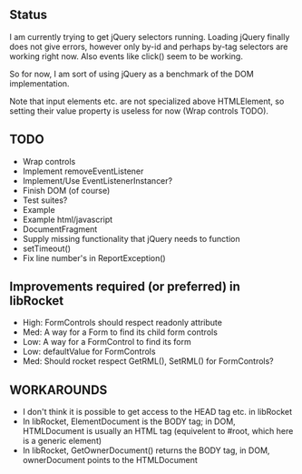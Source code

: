
## Status
I am currently trying to get jQuery selectors running. Loading jQuery finally does not give errors, however only by-id and perhaps by-tag selectors are working right now. Also events like click() seem to be working.

So for now, I am sort of using jQuery as a benchmark of the DOM implementation.

Note that input elements etc. are not specialized above HTMLElement, so setting their value property is useless for now (Wrap controls TODO).



## TODO

- Wrap controls
- Implement removeEventListener
- Implement/Use EventListenerInstancer?
- Finish DOM (of course)
- Test suites?
- Example
- Example html/javascript
- DocumentFragment
- Supply missing functionality that jQuery needs to function
- setTimeout()
- Fix line number's in ReportException()

## Improvements required (or preferred) in libRocket

- High: FormControls should respect readonly attribute
- Med: A way for a Form to find its child form controls
- Low: A way for a FormControl to find its form
- Low: defaultValue for FormControls
- Med: Should rocket respect GetRML(), SetRML() for FormControls?

## WORKAROUNDS
- I don't think it is possible to get access to the HEAD tag etc. in libRocket
- In libRocket, ElementDocument is the BODY tag; in DOM, HTMLDocument is usually an HTML tag (equivelent to #root, which here is a generic element)
- In libRocket, GetOwnerDocument() returns the BODY tag, in DOM, ownerDocument points to the HTMLDocument
